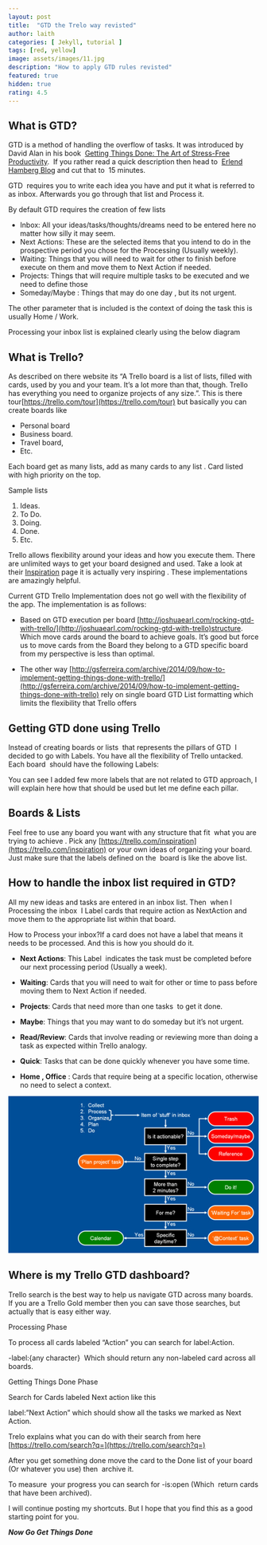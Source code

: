 ```yaml
---
layout: post
title:  "GTD the Trelo way revisted"
author: laith
categories: [ Jekyll, tutorial ]
tags: [red, yellow]
image: assets/images/11.jpg
description: "How to apply GTD rules revisted"
featured: true
hidden: true
rating: 4.5
---
```




What is GTD?
------------

  
GTD is a method of handling the overflow of tasks. It was introduced by David Alan in his book  [Getting Things Done: The Art of Stress-Free Productivity](https://www.amazon.com/Getting-Things-Done-Stress-Free-Productivity-ebook/dp/B00KWG9M2E).  If you rather read a quick description then head to  [Erlend Hamberg Blog](https://hamberg.no/gtd) and cut that to  15 minutes.

GTD  requires you to write each idea you have and put it what is referred to as inbox. Afterwards you go through that list and Process it.

By default GTD requires the creation of few lists

*   Inbox: All your ideas/tasks/thoughts/dreams need to be entered here no matter how silly it may seem.
*   Next Actions: These are the selected items that you intend to do in the prospective period you chose for the Processing (Usually weekly).  
*   Waiting: Things that you will need to wait for other to finish before execute on them and move them to Next Action if needed.
*   Projects: Things that will require multiple tasks to be executed and we need to define those
*   Someday/Maybe : Things that may do one day , but its not urgent.

The other parameter that is included is the context of doing the task this is usually Home / Work.  

Processing your inbox list is explained clearly using the below diagram

What is Trello?
---------------

As described on there website its “A Trello board is a list of lists, filled with cards, used by you and your team. It’s a lot more than that, though. Trello has everything you need to organize projects of any size.”. This is there tour[https://trello.com/tour](https://trello.com/tour) but basically you can create boards like

*   Personal board
*   Business board.
*   Travel board,
*   Etc.  

Each board get as many lists, add as many cards to any list . Card listed with high priority on the top.  

Sample lists  

1.  Ideas.
2.  To Do.
3.  Doing.
4.  Done.
5.  Etc.

Trello allows flexibility around your ideas and how you execute them. There are unlimited ways to get your board designed and used. Take a look at their [Inspiration](https://trello.com/inspirations) page it is actually very inspiring . These implementations are amazingly helpful.

Current GTD Trello Implementation does not go well with the flexibility of the app. The implementation is as follows:

*   Based on GTD execution per board [http://joshuaearl.com/rocking-gtd-with-trello/](http://joshuaearl.com/rocking-gtd-with-trello)structure. Which move cards around the board to achieve goals. It’s good but force us to move cards from the Board they belong to a GTD specific board from my perspective is less than optimal.  
    
*   The other way [http://gsferreira.com/archive/2014/09/how-to-implement-getting-things-done-with-trello/](http://gsferreira.com/archive/2014/09/how-to-implement-getting-things-done-with-trello) rely on single board GTD List formatting which limits the flexibility that Trello offers    
    

Getting GTD done using Trello
-----------------------------

Instead of creating boards or lists  that represents the pillars of GTD  I decided to go with Labels. You have all the flexibility of Trello untacked. Each board  should have the following Labels:

You can see I added few more labels that are not related to GTD approach, I will explain here how that should be used but let me define each pillar.

Boards & Lists
--------------

Feel free to use any board you want with any structure that fit  what you are trying to achieve . Pick any [https://trello.com/inspiration](https://trello.com/inspiration) or your own ideas of organizing your board. Just make sure that the labels defined on the  board is like the above list.

How to handle the inbox list required in GTD?
---------------------------------------------

All my new ideas and tasks are entered in an inbox list. Then  when I Processing the inbox  I Label cards that require action as NextAction and move them to the appropriate list within that board.  

How to Process your inbox?If a card does not have a label that means it needs to be processed. And this is how you should do it.

*   **Next Actions**: This Label  indicates the task must be completed before our next processing period (Usually a week).  
    

*   **Waiting**: Cards that you will need to wait for other or time to pass before moving them to Next Action if needed.  
    

*   **Projects**: Cards that need more than one tasks  to get it done.  
    

*   **Maybe**: Things that you may want to do someday but it’s not urgent.

*   **Read/Review**: Cards that involve reading or reviewing more than doing a task as expected within Trello analogy.  
      
    
*   **Quick**: Tasks that can be done quickly whenever you have some time.  
    
*   **Home , Office** : Cards that require being at a specific location, otherwise no need to select a context. 

![image](/assets/posts/2/1.jpg)

Where is my Trello GTD dashboard?
---------------------------------

Trello search is the best way to help us navigate GTD across many boards. If you are a Trello Gold member then you can save those searches, but actually that is easy either way.

Processing Phase

To process all cards labeled “Action” you can search for label:Action.

\-label:{any character}  Which should return any non-labeled card across all boards.  

Getting Things Done Phase

Search for Cards labeled Next action like this

label:”Next Action” which should show all the tasks we marked as Next Action.

Trelo explains what you can do with their search from here [https://trello.com/search?q=](https://trello.com/search?q=)

After you get something done move the card to the Done list of your board (Or whatever you use) then  archive it.  

To measure  your progress you can search for -is:open (Which  return cards that have been archived).

I will continue posting my shortcuts. But I hope that you find this as a good starting point for you.  

**_Now Go Get Things Done_**



